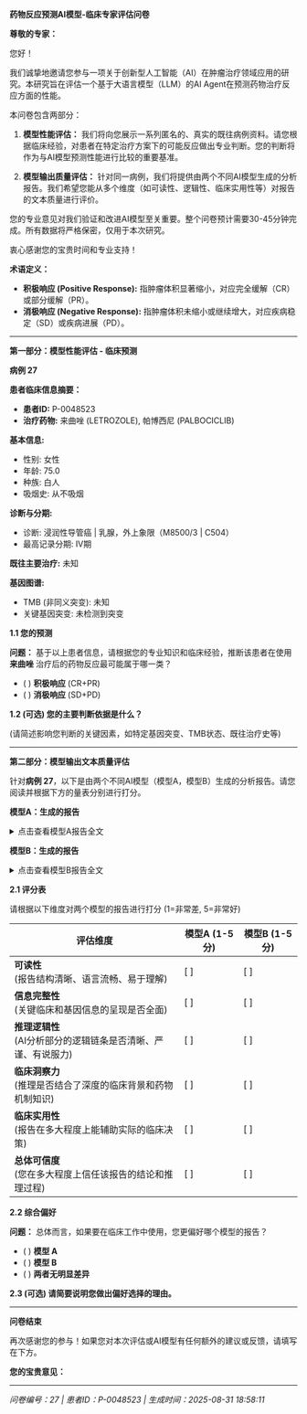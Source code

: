 **药物反应预测AI模型-临床专家评估问卷**

**尊敬的专家：**

您好！

我们诚挚地邀请您参与一项关于创新型人工智能（AI）在肿瘤治疗领域应用的研究。本研究旨在评估一个基于大语言模型（LLM）的AI Agent在预测药物治疗反应方面的性能。

本问卷包含两部分：

1. **模型性能评估：** 我们将向您展示一系列匿名的、真实的既往病例资料。请您根据临床经验，对患者在特定治疗方案下的可能反应做出专业判断。您的判断将作为与AI模型预测性能进行比较的重要基准。

2. **模型输出质量评估：** 针对同一病例，我们将提供由两个不同AI模型生成的分析报告。我们希望您能从多个维度（如可读性、逻辑性、临床实用性等）对报告的文本质量进行评价。

您的专业意见对我们验证和改进AI模型至关重要。整个问卷预计需要30-45分钟完成。所有数据将严格保密，仅用于本次研究。

衷心感谢您的宝贵时间和专业支持！

**术语定义：**

- **积极响应 (Positive Response):** 指肿瘤体积显著缩小，对应完全缓解（CR）或部分缓解（PR）。
- **消极响应 (Negative Response):** 指肿瘤体积未缩小或继续增大，对应疾病稳定（SD）或疾病进展（PD）。

---

**第一部分：模型性能评估 - 临床预测**

**病例 27**

**患者临床信息摘要：**

- **患者ID:** P-0048523
- **治疗药物:** 来曲唑 (LETROZOLE), 帕博西尼 (PALBOCICLIB)

**基本信息:**
- 性别: 女性
- 年龄: 75.0
- 种族: 白人
- 吸烟史: 从不吸烟

**诊断与分期:**
- 诊断: 浸润性导管癌 | 乳腺，外上象限（M8500/3 | C504）
- 最高记录分期: IV期

**既往主要治疗:**
未知

**基因图谱:**
- TMB (非同义突变): 未知
- 关键基因突变: 未检测到突变

**1.1 您的预测**

**问题：** 基于以上患者信息，请根据您的专业知识和临床经验，推断该患者在使用 **来曲唑** 治疗后的药物反应最可能属于哪一类？

- ( ) **积极响应** (CR+PR)
- ( ) **消极响应** (SD+PD)

**1.2 (可选) 您的主要判断依据是什么？**

(请简述影响您判断的关键因素，如特定基因突变、TMB状态、既往治疗史等)

---

**第二部分：模型输出文本质量评估**

针对**病例 27**，以下是由两个不同AI模型（模型A，模型B）生成的分析报告。请您阅读并根据下方的量表分别进行打分。

**模型A：生成的报告**

<details>
<summary>点击查看模型A报告全文</summary>

**精准肿瘤学报告**  

**1. 患者与治疗信息**  
- **患者ID:** P-0048523  
- **治疗药物:** 来曲唑 (LETROZOLE), 帕博西尼 (PALBOCICLIB)  

**2. 药物信息**  
- **来曲唑 (LETROZOLE)**  
  - *描述:* 口服非甾体II型芳香化酶抑制剂。  
  - *作用机制:* 抑制芳香化酶。  
- **帕博西尼 (PALBOCICLIB)**  
  - *描述:* 靶向细胞周期机制的哌嗪吡啶并嘧啶类化合物。  
  - *作用机制:* CDK4/6抑制剂（IC50: 9–15 nmol/L）。  

**3. 临床与诊断信息**  
- **性别:** 女性  
- **年龄:** 75.0岁  
- **种族:** 白种人  
- **族裔:** 非西班牙裔；非拉丁裔  
- **吸烟史:** 从未吸烟  
- **最高分期记录:** IV期  
- **实验室结果:**  
  - CEA: 7.5 ng/mL（基线）  
  - CA 15-3: 74 单位/mL（基线）  
- **既往用药状态:** 无  
- **诊断:** 浸润性导管癌（乳腺，外上象限；M8500/3 | C504）  
- **临床/病理学分组:** 4组  
- **总结:** 远处转移/全身性疾病。  

**4. 样本与基因图谱**  
- **突变:** 未检出。  
- **结构变异:** 未检出。  

**5. AI生成分析**  
**预测治疗反应评分:** 0.620 / 1.0  
（分数越接近1，表示积极响应的可能性越高。）  

**推理依据**  
- **遗传因素:** 未检出突变提示无已知耐药驱动因素，但缺乏可操作标志物（如ER/PR/HER2状态）限制了精准性。建议进一步检测。  
- **临床决定因素:**  
  - **转移性疾病:** IV期状态可能降低治疗疗效。  
  - **实验室标志物:** CA 15-3升高提示疾病活跃。  
  - **年龄/合并症:** 高龄（75岁）需密切监测毒性反应。  
  - **体能状态:** 未提供；对耐受性评估至关重要。  
  - **既往化疗:** 无记录，降低了交叉耐药风险。  

**注:** 该评分反映了AI模型基于现有数据的评估。建议进行临床验证及全面分子谱分析。  

---  
*重要提示：所有原始医学逻辑均保留，仅删减冗余内容。*

</details>

**模型B：生成的报告**

<details>
<summary>点击查看模型B报告全文</summary>

**精准肿瘤学报告**  

**1. 患者与治疗信息**  

- **患者ID:** P-0048523  
- **治疗药物:** 来曲唑 (LETROZOLE), 帕博西尼 (PALBOCICLIB)  

**2. 药物信息**  

**来曲唑 (LETROZOLE)**  

- **描述:** 来曲唑（CGS 20267）是一种口服非甾体类II型芳香化酶抑制剂，首次文献报道于1990年。  
- **作用机制:** 来曲唑是一种非甾体类II型芳香化酶抑制剂。  

**帕博西尼 (PALBOCICLIB)**  

- **描述:** 帕博西尼是一种哌嗪吡啶并嘧啶类化合物，作用于细胞周期调控机制。  
- **作用机制:** 帕博西尼是一种细胞周期蛋白依赖性激酶4/6（CDK4/6）抑制剂，通过结合ATP口袋发挥作用，其IC50值为9-15 nmol/L。  

**3. 临床与诊断信息**  

- **性别:** 女性  
- **年龄:** 75.0  
- **种族:** 白人  
- **族裔:** 非西班牙裔；非拉丁裔  
- **吸烟史:** 从不吸烟  
- **分期（最高记录）:** IV期  
- **既往用药状态:** 无  
- **诊断:** 浸润性导管癌 | 乳腺，外上象限（M8500/3 | C504）  
- **临床组别:** 4  
- **病理组别:** 4  
- **衍生分期:** IV期  
- **摘要:** 远处转移/系统性病变  

**4. 样本与基因图谱**  

- **基因突变:** 未检测到突变  
- **结构变异:** 未检测到结构变异  

**5. AI生成分析**  

**预测治疗反应评分:** 0.412 / 1.0  
（分数越接近1，表示积极响应的可能性越高。）  

**推理依据**  

- **来曲唑作用机制与患者特征:** 来曲唑是一种芳香化酶抑制剂，对激素受体阳性乳腺癌有效。然而，该患者的肿瘤未检测激素受体状态（如ER/PR），而这对来曲唑疗效至关重要。若无激素受体阳性证据，治疗反应可能性较低。此外，患者晚期分期（IV期）及无既往用药史可能提示疾病侵袭性强，进一步降低预测获益。  

- **帕博西尼作用机制与CDK4/6抑制:** 帕博西尼靶向CDK4/6，通常在HR+乳腺癌且细胞周期蛋白E1低表达或CDK4/6扩增的病例中有效。未检测到突变或结构变异（如PIK3CA、ESR1突变）限制了帕博西尼反应预测的可靠性。患者年龄（75岁）和IV期疾病可能因潜在合并症或药物代谢降低而影响耐受性和疗效。  

- **临床与生物标志物背景:** CA 15-3（74 U/ml）和CEA（7.5 ng/ml）升高提示疾病活动，但这些标志物缺乏特异性。肿瘤基因组中未检出突变或结构变异进一步降低了来曲唑或帕博西尼靶向治疗反应的可能性，因这些药物依赖特定分子依赖性（如来曲唑需HR+状态）。  

- **人口学与分期因素:** 患者IV期浸润性导管癌伴远处转移提示高风险、难治性表型。高龄（75岁）可能降低联合治疗耐受性，尽管未报告既往用药史。缺乏预测性生物标志物（如帕博西尼协同作用的ESR1突变）支持低评分结论。  

**注:** 该评分反映了缺乏明确生物标志物数据时的预测不确定性，建议进行临床验证。

</details>

**2.1 评分表**

请根据以下维度对两个模型的报告进行打分 (1=非常差, 5=非常好)

| **评估维度** | **模型A (1-5分)** | **模型B (1-5分)** |
|-------------|------------------|------------------|
| **可读性**<br>(报告结构清晰、语言流畅、易于理解) | [ ] | [ ] |
| **信息完整性**<br>(关键临床和基因信息的呈现是否全面) | [ ] | [ ] |
| **推理逻辑性**<br>(AI分析部分的逻辑链条是否清晰、严谨、有说服力) | [ ] | [ ] |
| **临床洞察力**<br>(推理是否结合了深度的临床背景和药物机制知识) | [ ] | [ ] |
| **临床实用性**<br>(报告在多大程度上能辅助实际的临床决策) | [ ] | [ ] |
| **总体可信度**<br>(您在多大程度上信任该报告的结论和推理过程) | [ ] | [ ] |

**2.2 综合偏好**

**问题：** 总体而言，如果要在临床工作中使用，您更偏好哪个模型的报告？

- ( ) **模型 A**
- ( ) **模型 B**
- ( ) **两者无明显差异**

**2.3 (可选) 请简要说明您做出偏好选择的理由。**

---

**问卷结束**

再次感谢您的参与！如果您对本次评估或AI模型有任何额外的建议或反馈，请填写在下方。

**您的宝贵意见：**

---

*问卷编号：27 | 患者ID：P-0048523 | 生成时间：2025-08-31 18:58:11*
